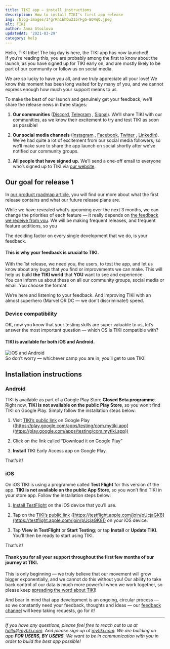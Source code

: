 ```yaml
---
title: TIKI app — install instructions
description: How to install TIKI’s first app release
img: /blog-images/1*grKh1EhOu2IbrFgG-BQ4qQ.jpeg
alt: TIKI
author: Anna Stoilova
updatedAt: '2021-03-29'
category: help
---
```

Hello, TIKI tribe! The big day is here, the TIKI app has now launched!  
If you’re reading this, you are probably among the first to know about the launch, as you have signed up for TIKI early
on, and are mostly likely to be part of our community or follow us on social media.

We are so lucky to have you all, and we truly appreciate all your love! We know this moment has been long waited for by
many of you, and we cannot express enough how much your support means to us.

To make the best of our launch and genuinely get your feedback, we’ll share the release news in three stages:

1. **Our communities** ([Discord](https://discord.com/invite/evjYQq48Be), [Telegram](https://t.me/mytikiapp)
   , [Signal](https://signal.group/#CjQKIA66Eq2VHecpcCd-cu-dziozMRSH3EuQdcZJNyMOYNi5EhC0coWtjWzKQ1dDKEjMqhkP)). We’ll
   share TIKI with our communities, as we know their excitement to try and test TIKI as soon as possible!

2. **Our social media channels** ([Instagram](https://www.instagram.com/my.tiki/)
   , [Facebook](https://www.facebook.com/mytikiapp/), [Twitter](https://twitter.com/my_tiki_)
   , [LinkedIn](https://www.linkedin.com/company/mytiki/)). We’ve had quite a lot of excitement from our social media
   followers, so we’ll make sure to share the app launch on social shortly after we’ve notified our community groups.

3. **All people that have signed up.** We’ll send a one-off email to everyone who’s signed up to TIKI
   via [our website](https://mytiki.com/).

## Our goal for release 1

In [our product roadmap article](https://mytiki.com/blog/roadmap-update-0321), you will find our more about what the
first release contains and what our future release plans are.

While we have revealed what’s upcoming over the next 3 months, we can change the priorities of each feature — it really
depends on [the feedback we receive from you](https://feedback.mytiki.com/). We will be making frequent releases, and
frequent feature additions, so you

The deciding factor on every single development that we do, is your feedback.

#### This is why your feedback is crucial to TIKI.

With the 1st release, we need you, the users, to test the app, and let us know about any bugs that you find or
improvements we can make. This will help us build **the TIKI world** that **YOU** want to see and experience.  
You can inform us about these on all our community groups, social media or email. You choose the format.

We’re here and listening to your feedback. And improving TIKI with an almost superhero (Marvel OR DC — we don’t
discriminate!) speed.

### Device compatibility

OK, now you know that your testing skills are super valuable to us, let’s answer the most important question — which OS
is TIKI compatible with?

#### TIKI is available for both iOS and Android.

![iOS and Android](/blog-images/1*Xv68AXHlGWLQccAFQ0LPQg.jpeg)  
So don’t worry — whichever camp you are in, you’ll get to use TIKI!

## Installation instructions

### Android

TIKI is available as part of a Google Play Store **Closed Beta programme**.  
Right now, **TIKI is not available on the public Play Store**, so you won’t find TIKI on Google Play. Simply follow the
installation steps below:

1. Visit [TIKI’s public link](https://play.google.com/apps/testing/com.mytiki.app) on Google
   Play ([https://play.google.com/apps/testing/com.mytiki.app](https://play.google.com/apps/testing/com.mytiki.app))

2. Click on the link called “Download it on Google Play”

3. **Install** TIKI Early Access app on Google Play.

That’s it!

### iOS

On iOS TIKI is using a programme called **Test Flight** for this version of the app. **TIKI is not available on the
public App Store**, so you won’t find TIKI in your store app. Follow the installation steps below:

1. [Install TestFlight](https://itunes.apple.com/us/app/testflight/id899247664?mt=8) on the iOS device that you’ll use.

2. Tap on
   the [TIKI’s public link](https://testflight.apple.com/join/pUcjaGK8) ([https://testflight.apple.com/join/pUcjaGK8](https://testflight.apple.com/join/pUcjaGK8))
   on your iOS device.

3. Tap **View in TestFlight** or **Start Testing**; or tap **Install** or **Update TIKI**. You’ll then be ready to start
   using TIKI.

That’s it!

#### Thank you for all your support throughout the first few months of our journey at TIKI.

This is only beginning — we truly believe that our movement will grow bigger exponentially, and we cannot do this
without you! Our ability to take back control of our data is much more powerful when we work together, so please
keep [spreading the word about TIKI](http://www.mytiki.com/medium)!

And bear in mind that app development is an ongoing, circular process — so we constantly need your feedback, thoughts
and ideas — our [feedback channel](https://feedback.mytiki.com/) will keep taking requests, go for it!

---

*If you have any questions, please feel free to reach out to us at [hello@mytiki.com](mailto:hello@mytiki.com). And
please sign up at [mytiki.com](https://mytiki.com/#signup). We are building an app **FOR USERS, BY USERS**. We want to
be in communication with you in order to build the best app possible!*
